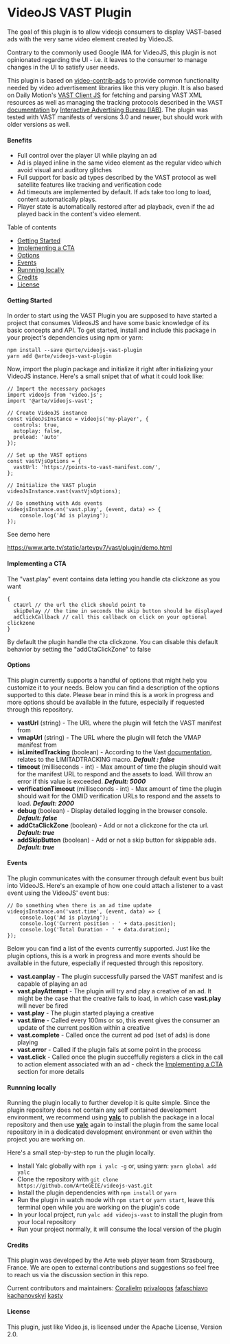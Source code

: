  VideoJS VAST Plugin
=======================

The goal of this plugin is to allow videojs consumers to display VAST-based ads with the very same video element created by VideoJS.

Contrary to the commonly used Google IMA for VideoJS, this plugin is not opinionated regarding the UI - i.e. it leaves to the consumer to manage changes in the UI to satisfy user needs.

This plugin is based on [video-contrib-ads](https://github.com/videojs/videojs-contrib-ads) to provide common functionality needed by video advertisement libraries like this very plugin. It is also based on Daily Motion's [VAST Client JS](https://github.com/dailymotion/vast-client-js) for fetching and parsing VAST XML resources as well as managing the tracking protocols described in the VAST [documentation](https://www.iab.com/guidelines/vast/) by [Interactive Advertising Bureau (IAB)](https://www.iab.com/). The plugin was tested with VAST manifests of versions 3.0 and newer, but should work with older versions as well.

#### Benefits

* Full control over the player UI while playing an ad
* Ad is played inline in the same video element as the regular video which avoid visual and auditory glitches
* Full support for basic ad types described by the VAST protocol as well satellite features like tracking and verification code
* Ad timeouts are implemented by default. If ads take too long to load, content automatically plays.
* Player state is automatically restored after ad playback, even if the ad played back in the content's video element.

Table of contents

* [Getting Started](#getting-started)
* [Implementing a CTA](#implementing-a-cta)
* [Options](#options)
* [Events](#events)
* [Runnning locally](#runnning-locally)
* [Credits](#credits)
* [License](#license)

#### Getting Started

In order to start using the VAST Plugin you are supposed to have started a project that consumes VideosJS and have some basic knowledge of its basic concepts and API. To get started, install and include this package in your project's dependencies using npm or yarn:

```
npm install --save @arte/videojs-vast-plugin
yarn add @arte/videojs-vast-plugin
```

Now, import the plugin package and initialize it right after initializing your VideoJS instance. Here's a small snipet that of what it could look like:

```
// Import the necessary packages
import videojs from 'video.js';
import '@arte/videojs-vast';

// Create VideoJS instance
const videoJsInstance = videojs('my-player', {
  controls: true,
  autoplay: false,
  preload: 'auto'
});

// Set up the VAST options
const vastVjsOptions = {
  vastUrl: 'https://points-to-vast-manifest.com/',
};

// Initialize the VAST plugin
videoJsInstance.vast(vastVjsOptions);

// Do something with Ads events
videojsInstance.on('vast.play', (event, data) => {
    console.log('Ad is playing');
});
```

See demo here

https://www.arte.tv/static/artevpv7/vast/plugin/demo.html

#### Implementing a CTA

The "vast.play" event contains data letting you handle cta clickzone as you want
```
{
  ctaUrl // the url the click should point to
  skipDelay // the time in seconds the skip button should be displayed
  adClickCallback // call this callback on click on your optional clickzone
}
```
By default the plugin handle the cta clickzone. You can disable this default behavior by setting the "addCtaClickZone" to false

#### Options

This plugin currently supports a handful of options that might help you customize it to your needs. Below you can find a description of the options supported to this date. Please bear in mind this is a work in progress and more options should be available in the future, especially if requested through this repository.

* **vastUrl** (string) - The URL where the plugin will fetch the VAST manifest from
* **vmapUrl** (string) - The URL where the plugin will fetch the VMAP manifest from
* **isLimitedTracking** (boolean) - According to the Vast [documentation](https://interactiveadvertisingbureau.github.io/vast/vast4macros/vast4-macros-latest.html#macro-spec-limitadtracking), relates to the LIMITADTRACKING macro. ***Default : false***
* **timeout** (milliseconds - int) - Max amount of time the plugin should wait for the manifest URL to respond and the assets to load. Will throw an error if this value is exceeded. ***Default: 5000***
* **verificationTimeout** (milliseconds - int) - Max amount of time the plugin should wait for the OMID verification URLs to respond and the assets to load. ***Default: 2000***
* **debug** (boolean) - Display detailed logging in the browser console. ***Default: false***
* **addCtaClickZone** (boolean) - Add or not a clickzone for the cta url. ***Default: true***
* **addSkipButton** (boolean) - Add or not a skip button for skippable ads. ***Default: true***

#### Events

The plugin communicates with the consumer through default event bus built into VideoJS. Here's an example of how one could attach a listener to a vast event using the VideoJS' event bus:

```
// Do something when there is an ad time update
videojsInstance.on('vast.time', (event, data) => {
    console.log('Ad is playing');
    console.log('Current position - ' + data.position);
    console.log('Total Duration - ' + data.duration);
});
```

Below you can find a list of the events currently supported. Just like the plugin options, this is a work in progress and more events should be available in the future, especially if requested through this repository.

* **vast.canplay** - The plugin successfully parsed the VAST manifest and is capable of playing an ad
* **vast.playAttempt** - The plugin will try and play a creative of an ad. It might be the case that the creative fails to load, in which case **vast.play** will never be fired
* **vast.play** - The plugin started playing a creative
* **vast.time** - Called every 100ms or so, this event gives the consumer an update of the current position within a creative
* **vast.complete** - Called once the current ad pod (set of ads) is done playing
* **vast.error** - Called if the plugin fails at some point in the process
* **vast.click** - Called once the plugin succeffully registers a click in the call to action element associated with an ad - check the [Implementing a CTA](#implementing-a-cta) section for more details

#### Runnning locally

Running the plugin locally to further develop it is quite simple. Since the plugin repository does not contain any self contained development environment, we recommend using [**yalc**](https://www.npmjs.com/package/yalc) to publish the package in a local repository and then use [**yalc**](https://www.npmjs.com/package/yalc) again to install the plugin from the same local repository in in a dedicated development environment or even within the project you are working on.

Here's a small step-by-step to run the plugin locally.

* Install Yalc globally with ```npm i yalc -g``` or, using yarn: ```yarn global add yalc```
* Clone the repository with ```git clone https://github.com/ArteGEIE/videojs-vast.git```
* Install the plugin dependencies with ```npm install``` or ```yarn```
* Run the plugin in watch mode with ```npm start``` or ```yarn start```, leave this terminal open while you are working on the plugin's code
* In your local project, run ```yalc add videojs-vast``` to install the plugin from your local repository
* Run your project normally, it will consume the local version of the plugin

#### Credits

This plugin was developed by the Arte web player team from Strasbourg, France. We are open to external contributions and suggestions so feel free to reach us via the discussion section in this repo.

Current contributors and maintainers:
[Coralielm](https://github.com/Coralielm)
[privaloops](https://github.com/privaloops)
[fafaschiavo](https://github.com/fafaschiavo)
[kachanovskyi](https://github.com/kachanovskyi)
[kasty](https://github.com/kasty)

#### License
This plugin, just like Video.js, is licensed under the Apache License, Version 2.0.
